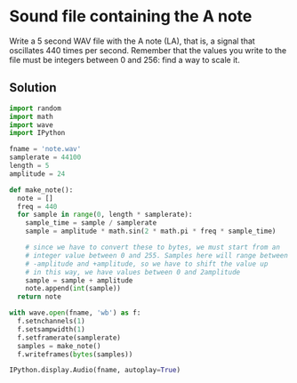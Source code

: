 # Sound file containing the A note

Write a 5 second WAV file with the A note (LA), that is, a signal that oscillates 440 times per second. Remember that the values you write to the file must be integers between 0 and 256: find a way to scale it.

## Solution

```py
import random
import math
import wave
import IPython

fname = 'note.wav'
samplerate = 44100
length = 5
amplitude = 24

def make_note():
  note = []
  freq = 440
  for sample in range(0, length * samplerate):
    sample_time = sample / samplerate
    sample = amplitude * math.sin(2 * math.pi * freq * sample_time)

    # since we have to convert these to bytes, we must start from an
    # integer value between 0 and 255. Samples here will range between
    # -amplitude and +amplitude, so we have to shift the value up
    # in this way, we have values between 0 and 2amplitude
    sample = sample + amplitude
    note.append(int(sample))
  return note

with wave.open(fname, 'wb') as f:
  f.setnchannels(1)
  f.setsampwidth(1)
  f.setframerate(samplerate)
  samples = make_note()
  f.writeframes(bytes(samples))

IPython.display.Audio(fname, autoplay=True)
```
